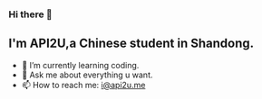 ### Hi there 👋
## I'm API2U,a Chinese student in Shandong.
<!--
**ghosthim/ghosthim** is a ✨ _special_ ✨ repository because its `README.md` (this file) appears on your GitHub profile.

Here are some ideas to get you started:
-->
- 🌱 I’m currently learning coding.
- 💬 Ask me about everything u want.
- 📫 How to reach me: i@api2u.me

